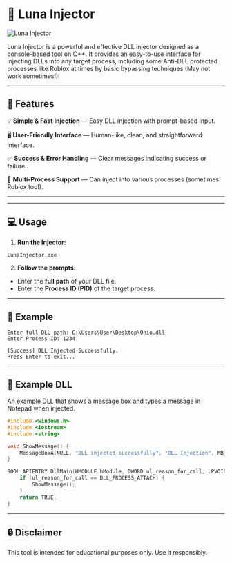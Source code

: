# 🌙 Luna Injector

![Luna Injector](https://i.ibb.co/1kcYjVp/WOmcc2K.png)

Luna Injector is a powerful and effective DLL injector designed as a console-based tool on C++. It provides an easy-to-use interface for injecting DLLs into any target process, including some Anti-DLL protected processes like Roblox at times by basic bypassing 
techniques (May not work sometimes!)! 

---

## 📌 Features
💡 **Simple & Fast Injection** — Easy DLL injection with prompt-based input.

🖥️ **User-Friendly Interface** — Human-like, clean, and straightforward interface.

✅ **Success & Error Handling** — Clear messages indicating success or failure.

🎯 **Multi-Process Support** — Can inject into various processes (sometimes Roblox too!).

---



---

## 💻 Usage
1. **Run the Injector:**
```bash
LunaInjector.exe
```

2. **Follow the prompts:**
- Enter the **full path** of your DLL file.
- Enter the **Process ID (PID)** of the target process.

---

## 📸 Example
```
Enter full DLL path: C:\Users\User\Desktop\Ohio.dll
Enter Process ID: 1234

[Success] DLL Injected Successfully.
Press Enter to exit...
```

---

## 📂 Example DLL 
An example DLL that shows a message box and types a message in Notepad when injected.

```cpp
#include <windows.h>
#include <iostream>
#include <string>

void ShowMessage() {
    MessageBoxA(NULL, "DLL injected successfully", "DLL Injection", MB_OK | MB_ICONINFORMATION);
}

BOOL APIENTRY DllMain(HMODULE hModule, DWORD ul_reason_for_call, LPVOID lpReserved) {
    if (ul_reason_for_call == DLL_PROCESS_ATTACH) {
        ShowMessage();
    }
    return TRUE;
}
```

---

## 🔒 Disclaimer
This tool is intended for educational purposes only. Use it responsibly.



